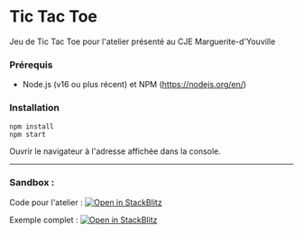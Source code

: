 # Tic Tac Toe
Jeu de Tic Tac Toe pour l'atelier présenté au CJE Marguerite-d'Youville

### Prérequis

- Node.js (v16 ou plus récent) et NPM (https://nodejs.org/en/)

### Installation

```
npm install
npm start
```
Ouvrir le navigateur à l'adresse affichée dans la console.

---

### Sandbox :


Code pour l'atelier :
[![Open in StackBlitz](https://developer.stackblitz.com/img/open_in_stackblitz.svg)](https://stackblitz.com/fork/github/obrassard/tic-tac-toe/tree/atelier)


Exemple complet :
[![Open in StackBlitz](https://developer.stackblitz.com/img/open_in_stackblitz.svg)](https://stackblitz.com/fork/github/obrassard/tic-tac-toe)

